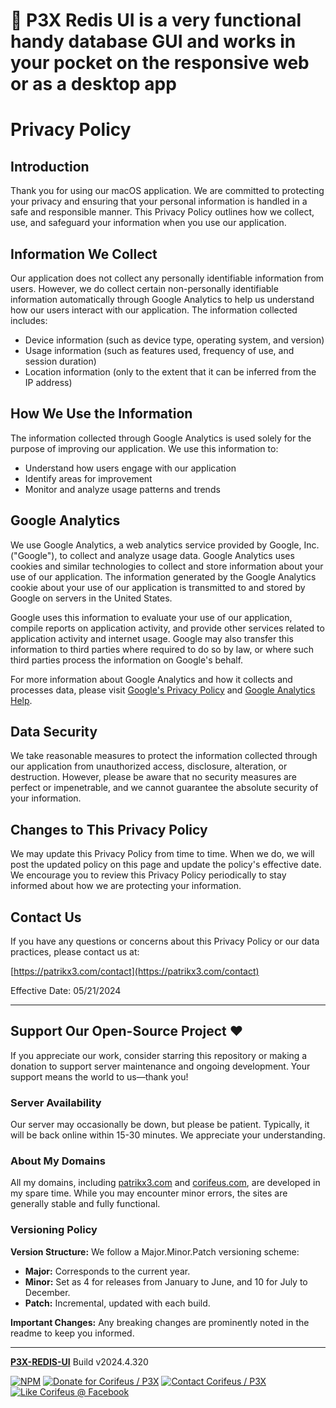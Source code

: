 [//]: #@corifeus-header

# 📡 P3X Redis UI is a very functional handy database GUI and works in your pocket on the responsive web or as a desktop app

                        
[//]: #@corifeus-header:end

# Privacy Policy

## Introduction

Thank you for using our macOS application. We are committed to protecting your privacy and ensuring that your personal information is handled in a safe and responsible manner. This Privacy Policy outlines how we collect, use, and safeguard your information when you use our application.

## Information We Collect

Our application does not collect any personally identifiable information from users. However, we do collect certain non-personally identifiable information automatically through Google Analytics to help us understand how our users interact with our application. The information collected includes:

- Device information (such as device type, operating system, and version)
- Usage information (such as features used, frequency of use, and session duration)
- Location information (only to the extent that it can be inferred from the IP address)

## How We Use the Information

The information collected through Google Analytics is used solely for the purpose of improving our application. We use this information to:

- Understand how users engage with our application
- Identify areas for improvement
- Monitor and analyze usage patterns and trends

## Google Analytics

We use Google Analytics, a web analytics service provided by Google, Inc. ("Google"), to collect and analyze usage data. Google Analytics uses cookies and similar technologies to collect and store information about your use of our application. The information generated by the Google Analytics cookie about your use of our application is transmitted to and stored by Google on servers in the United States.

Google uses this information to evaluate your use of our application, compile reports on application activity, and provide other services related to application activity and internet usage. Google may also transfer this information to third parties where required to do so by law, or where such third parties process the information on Google's behalf.

For more information about Google Analytics and how it collects and processes data, please visit [Google's Privacy Policy](https://policies.google.com/privacy) and [Google Analytics Help](https://support.google.com/analytics/answer/6004245).

## Data Security

We take reasonable measures to protect the information collected through our application from unauthorized access, disclosure, alteration, or destruction. However, please be aware that no security measures are perfect or impenetrable, and we cannot guarantee the absolute security of your information.

## Changes to This Privacy Policy

We may update this Privacy Policy from time to time. When we do, we will post the updated policy on this page and update the policy's effective date. We encourage you to review this Privacy Policy periodically to stay informed about how we are protecting your information.

## Contact Us

If you have any questions or concerns about this Privacy Policy or our data practices, please contact us at:

[https://patrikx3.com/contact](https://patrikx3.com/contact)

Effective Date: 05/21/2024

[//]: #@corifeus-footer

---


## Support Our Open-Source Project ❤️
If you appreciate our work, consider starring this repository or making a donation to support server maintenance and ongoing development. Your support means the world to us—thank you!

### Server Availability
Our server may occasionally be down, but please be patient. Typically, it will be back online within 15-30 minutes. We appreciate your understanding.

### About My Domains
All my domains, including [patrikx3.com](https://patrikx3.com) and [corifeus.com](https://corifeus.com), are developed in my spare time. While you may encounter minor errors, the sites are generally stable and fully functional.

### Versioning Policy
**Version Structure:** We follow a Major.Minor.Patch versioning scheme:
- **Major:** Corresponds to the current year.
- **Minor:** Set as 4 for releases from January to June, and 10 for July to December.
- **Patch:** Incremental, updated with each build.

**Important Changes:** Any breaking changes are prominently noted in the readme to keep you informed.

---


[**P3X-REDIS-UI**](https://corifeus.com/redis-ui) Build v2024.4.320

 [![NPM](https://img.shields.io/npm/v/p3x-redis-ui.svg)](https://www.npmjs.com/package/p3x-redis-ui)  [![Donate for Corifeus / P3X](https://img.shields.io/badge/Donate-Corifeus-003087.svg)](https://www.paypal.com/cgi-bin/webscr?cmd=_s-xclick&hosted_button_id=QZVM4V6HVZJW6)  [![Contact Corifeus / P3X](https://img.shields.io/badge/Contact-P3X-ff9900.svg)](https://www.patrikx3.com/en/front/contact) [![Like Corifeus @ Facebook](https://img.shields.io/badge/LIKE-Corifeus-3b5998.svg)](https://www.facebook.com/corifeus.software)






[//]: #@corifeus-footer:end